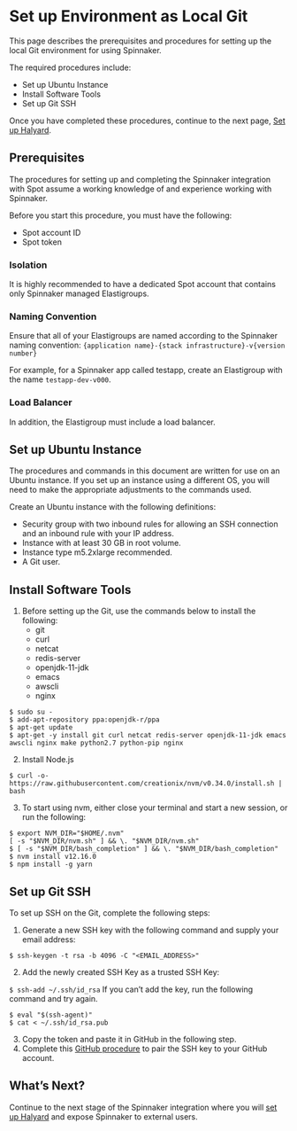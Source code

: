 # Set up Environment as Local Git

This page describes the prerequisites and procedures for setting up the local Git environment for using Spinnaker.

The required procedures include:

- Set up Ubuntu Instance
- Install Software Tools
- Set up Git SSH

Once you have completed these procedures, continue to the next page, [Set up Halyard](tools-and-provisioning/spinnaker/install-configure).

## Prerequisites

The procedures for setting up and completing the Spinnaker integration with Spot assume a working knowledge of and experience working with Spinnaker.

Before you start this procedure, you must have the following:

- Spot account ID
- Spot token

### Isolation

It is highly recommended to have a dedicated Spot account that contains only Spinnaker managed Elastigroups.

### Naming Convention

Ensure that all of your Elastigroups are named according to the Spinnaker naming convention: `{application name}-{stack infrastructure}-v{version number}`

For example, for a Spinnaker app called testapp, create an Elastigroup with the name `testapp-dev-v000`.

### Load Balancer

In addition, the Elastigroup must include a load balancer.

## Set up Ubuntu Instance

The procedures and commands in this document are written for use on an Ubuntu instance. If you set up an instance using a different OS, you will need to make the appropriate adjustments to the commands used.

Create an Ubuntu instance with the following definitions:

- Security group with two inbound rules for allowing an SSH connection and an inbound rule with your IP address.
- Instance with at least 30 GB in root volume.
- Instance type m5.2xlarge recommended.
- A Git user.

## Install Software Tools

1. Before setting up the Git, use the commands below to install the following:
   - git
   - curl
   - netcat
   - redis-server
   - openjdk-11-jdk
   - emacs
   - awscli
   - nginx

```
$ sudo su -
$ add-apt-repository ppa:openjdk-r/ppa
$ apt-get update
$ apt-get -y install git curl netcat redis-server openjdk-11-jdk emacs awscli nginx make python2.7 python-pip nginx
```

2. Install Node.js

`$ curl -o- https://raw.githubusercontent.com/creationix/nvm/v0.34.0/install.sh | bash`

3. To start using nvm, either close your terminal and start a new session, or run the following:

```
$ export NVM_DIR="$HOME/.nvm"
[ -s "$NVM_DIR/nvm.sh" ] && \. "$NVM_DIR/nvm.sh"
$ [ -s "$NVM_DIR/bash_completion" ] && \. "$NVM_DIR/bash_completion"
$ nvm install v12.16.0
$ npm install -g yarn
```

## Set up Git SSH

To set up SSH on the Git, complete the following steps:

1. Generate a new SSH key with the following command and supply your email address:

`$ ssh-keygen -t rsa -b 4096 -C "<EMAIL_ADDRESS>"`

2. Add the newly created SSH Key as a trusted SSH Key:

`$ ssh-add ~/.ssh/id_rsa`
If you can’t add the key, run the following command and try again.

```
$ eval "$(ssh-agent)"
$ cat < ~/.ssh/id_rsa.pub
```

3. Copy the token and paste it in GitHub in the following step.
4. Complete this [GitHub procedure](https://docs.github.com/en/github/authenticating-to-github/adding-a-new-ssh-key-to-your-github-account) to pair the SSH key to your GitHub account.

## What’s Next?

Continue to the next stage of the Spinnaker integration where you will [set up Halyard](tools-and-provisioning/spinnaker/install-configure) and expose Spinnaker to external users.
